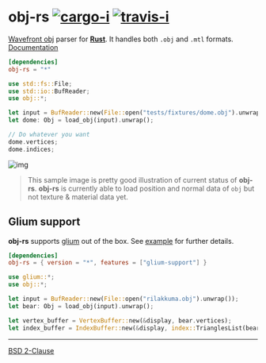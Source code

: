 obj-rs [![cargo-i][]][cargo-a] [![travis-i][]][travis-a]
========

[Wavefront obj][obj] parser for **[Rust][]**. It handles both `.obj` and `.mtl`
formats. [Documentation][docs]

```toml
[dependencies]
obj-rs = "*"
```
```rust
use std::fs::File;
use std::io::BufReader;
use obj::*;

let input = BufReader::new(File::open("tests/fixtures/dome.obj").unwrap());
let dome: Obj = load_obj(input).unwrap();

// Do whatever you want
dome.vertices;
dome.indices;
```

![img][]

> This sample image is pretty good illustration of current status of **obj-rs**.
**obj-rs** is currently able to load position and normal data of `obj` but not
texture & material data yet.

Glium support
--------

**obj-rs** supports [glium][] out of the box. See [example][] for further details.

```toml
[dependencies]
obj-rs = { version = "*", features = ["glium-support"] }
```
```rust
use glium::*;
use obj::*;

let input = BufReader::new(File::open("rilakkuma.obj").unwrap());
let bear: Obj = load_obj(input).unwrap();

let vertex_buffer = VertexBuffer::new(&display, bear.vertices);
let index_buffer = IndexBuffer::new(&display, index::TrianglesList(bear.indices));
```

--------

[BSD 2-Clause](LICENSE.md)

[cargo-i]: https://img.shields.io/badge/cargo-v0.4.8-yellowgreen.svg?style=flat
[cargo-a]: https://crates.io/crates/obj-rs
[travis-i]: https://travis-ci.org/simnalamburt/obj-rs.svg?branch=master
[travis-a]: https://travis-ci.org/simnalamburt/obj-rs
[obj]: https://en.wikipedia.org/wiki/Wavefront_.obj_file
[Rust]: http://rust-lang.org
[docs]: https://simnalamburt.github.io/obj-rs
[img]: http://simnalamburt.github.io/obj-rs/screenshot.png
[glium]: https://github.com/tomaka/glium
[example]: examples/glium.rs
